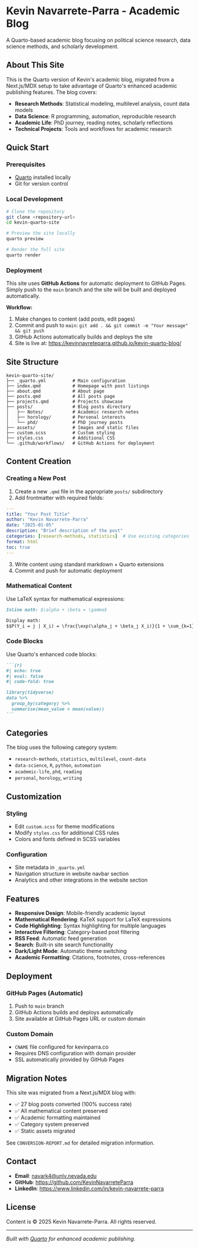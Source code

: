 # Kevin Navarrete-Parra - Academic Blog

A Quarto-based academic blog focusing on political science research, data science methods, and scholarly development.

## About This Site

This is the Quarto version of Kevin's academic blog, migrated from a Next.js/MDX setup to take advantage of Quarto's enhanced academic publishing features. The blog covers:

- **Research Methods**: Statistical modeling, multilevel analysis, count data models
- **Data Science**: R programming, automation, reproducible research
- **Academic Life**: PhD journey, reading notes, scholarly reflections
- **Technical Projects**: Tools and workflows for academic research

## Quick Start

### Prerequisites
- [Quarto](https://quarto.org/docs/get-started/) installed locally
- Git for version control

### Local Development
```bash
# Clone the repository
git clone <repository-url>
cd kevin-quarto-site

# Preview the site locally
quarto preview

# Render the full site
quarto render
```

### Deployment
This site uses **GitHub Actions** for automatic deployment to GitHub Pages. Simply push to the `main` branch and the site will be built and deployed automatically.

**Workflow:**
1. Make changes to content (add posts, edit pages)
2. Commit and push to `main`: `git add . && git commit -m "Your message" && git push`
3. GitHub Actions automatically builds and deploys the site
4. Site is live at: https://kevinnavreteparra.github.io/kevin-quarto-blog/

## Site Structure

```
kevin-quarto-site/
├── _quarto.yml          # Main configuration
├── index.qmd            # Homepage with post listings
├── about.qmd            # About page
├── posts.qmd            # All posts page
├── projects.qmd         # Projects showcase
├── posts/               # Blog posts directory
│   ├── Notes/           # Academic research notes
│   ├── horology/        # Personal interests
│   └── phd/             # PhD journey posts
├── assets/              # Images and static files
├── custom.scss          # Custom styling
├── styles.css           # Additional CSS
└── .github/workflows/   # GitHub Actions for deployment
```

## Content Creation

### Creating a New Post
1. Create a new `.qmd` file in the appropriate `posts/` subdirectory
2. Add frontmatter with required fields:

```yaml
---
title: "Your Post Title"
author: "Kevin Navarrete-Parra"
date: "2025-01-05"
description: "Brief description of the post"
categories: [research-methods, statistics]  # Use existing categories
format: html
toc: true
---
```

3. Write content using standard markdown + Quarto extensions
4. Commit and push for automatic deployment

### Mathematical Content
Use LaTeX syntax for mathematical expressions:

```markdown
Inline math: $\alpha + \beta = \gamma$

Display math:
$$P(Y_i = j | X_i) = \frac{\exp(\alpha_j + \beta_j X_i)}{1 + \sum_{k=1}^{J} \exp(\alpha_k + \beta_k X_i)}$$
```

### Code Blocks
Use Quarto's enhanced code blocks:

````markdown
```{r}
#| echo: true
#| eval: false
#| code-fold: true

library(tidyverse)
data %>% 
  group_by(category) %>% 
  summarise(mean_value = mean(value))
```
````

## Categories

The blog uses the following category system:
- `research-methods`, `statistics`, `multilevel`, `count-data`
- `data-science`, `R`, `python`, `automation`
- `academic-life`, `phd`, `reading`
- `personal`, `horology`, `writing`

## Customization

### Styling
- Edit `custom.scss` for theme modifications
- Modify `styles.css` for additional CSS rules
- Colors and fonts defined in SCSS variables

### Configuration
- Site metadata in `_quarto.yml`
- Navigation structure in website navbar section
- Analytics and other integrations in the website section

## Features

- **Responsive Design**: Mobile-friendly academic layout
- **Mathematical Rendering**: KaTeX support for LaTeX expressions
- **Code Highlighting**: Syntax highlighting for multiple languages
- **Interactive Filtering**: Category-based post filtering
- **RSS Feed**: Automatic feed generation
- **Search**: Built-in site search functionality
- **Dark/Light Mode**: Automatic theme switching
- **Academic Formatting**: Citations, footnotes, cross-references

## Deployment

### GitHub Pages (Automatic)
1. Push to `main` branch
2. GitHub Actions builds and deploys automatically
3. Site available at GitHub Pages URL or custom domain

### Custom Domain
- `CNAME` file configured for kevinparra.co
- Requires DNS configuration with domain provider
- SSL automatically provided by GitHub Pages

## Migration Notes

This site was migrated from a Next.js/MDX blog with:
- ✅ 27 blog posts converted (100% success rate)
- ✅ All mathematical content preserved
- ✅ Academic formatting maintained
- ✅ Category system preserved
- ✅ Static assets migrated

See `CONVERSION-REPORT.md` for detailed migration information.

## Contact

- **Email**: navark4@unlv.nevada.edu
- **GitHub**: https://github.com/KevinNavarreteParra
- **LinkedIn**: https://www.linkedin.com/in/kevin-navarrete-parra

## License

Content is © 2025 Kevin Navarrete-Parra. All rights reserved.

---

*Built with [Quarto](https://quarto.org/) for enhanced academic publishing.*